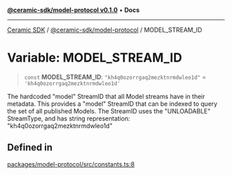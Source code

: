 [**@ceramic-sdk/model-protocol v0.1.0**](../README.md) • **Docs**

***

[Ceramic SDK](../../../README.md) / [@ceramic-sdk/model-protocol](../README.md) / MODEL\_STREAM\_ID

# Variable: MODEL\_STREAM\_ID

> `const` **MODEL\_STREAM\_ID**: `"kh4q0ozorrgaq2mezktnrmdwleo1d"` = `'kh4q0ozorrgaq2mezktnrmdwleo1d'`

The hardcoded "model" StreamID that all Model streams have in their metadata. This provides
a "model" StreamID that can be indexed to query the set of all published Models.
The StreamID uses the "UNLOADABLE" StreamType, and has string representation: "kh4q0ozorrgaq2mezktnrmdwleo1d"

## Defined in

[packages/model-protocol/src/constants.ts:8](https://github.com/ceramicstudio/ceramic-sdk/blob/a220cbca7950f690af7f3d03a0023681bb9f5426/packages/model-protocol/src/constants.ts#L8)
